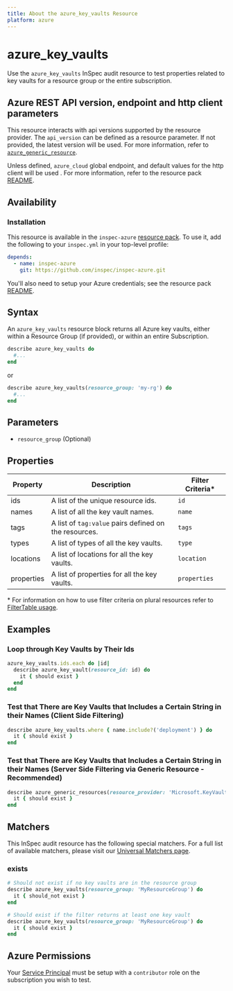 ```yaml
---
title: About the azure_key_vaults Resource
platform: azure
---
```


# azure_key_vaults

Use the `azure_key_vaults` InSpec audit resource to test properties related to key vaults for a resource group or the entire subscription.

## Azure REST API version, endpoint and http client parameters

This resource interacts with api versions supported by the resource provider.
The `api_version` can be defined as a resource parameter.
If not provided, the latest version will be used.
For more information, refer to [`azure_generic_resource`](azure_generic_resource.md).

Unless defined, `azure_cloud` global endpoint, and default values for the http client will be used .
For more information, refer to the resource pack [README](../../README.md). 

## Availability

### Installation

This resource is available in the `inspec-azure` [resource pack](/inspec/glossary/#resource-pack). To use it, add the following to your `inspec.yml` in your top-level profile:
```yaml
depends:
  - name: inspec-azure
    git: https://github.com/inspec/inspec-azure.git
```
You'll also need to setup your Azure credentials; see the resource pack [README](../../README.md).

## Syntax

An `azure_key_vaults` resource block returns all Azure key vaults, either within a Resource Group (if provided), or within an entire Subscription.
```ruby
describe azure_key_vaults do
  #...
end
```
or
```ruby
describe azure_key_vaults(resource_group: 'my-rg') do
  #...
end
```
## Parameters

- `resource_group` (Optional)

## Properties

|Property       | Description                                                                          | Filter Criteria<superscript>*</superscript> |
|---------------|--------------------------------------------------------------------------------------|-----------------|
| ids           | A list of the unique resource ids.                                                   | `id`            |
| names         | A list of all the key vault names.                                                   | `name`          |
| tags          | A list of `tag:value` pairs defined on the resources.                                | `tags`          |
| types         | A list of types of all the key vaults.                                               | `type`          |
| locations     | A list of locations for all the key vaults.                                          | `location`      |
| properties    | A list of properties for all the key vaults.                                         | `properties`    |

<superscript>*</superscript> For information on how to use filter criteria on plural resources refer to [FilterTable usage](https://github.com/inspec/inspec/blob/master/docs/dev/filtertable-usage.md#a-where-method-you-can-call-with-hash-params-with-loose-matching).
  
## Examples

### Loop through Key Vaults by Their Ids  
```ruby
azure_key_vaults.ids.each do |id|
  describe azure_key_vault(resource_id: id) do
    it { should exist }
  end
end  
```     
### Test that There are Key Vaults that Includes a Certain String in their Names (Client Side Filtering)   
```ruby
describe azure_key_vaults.where { name.include?('deployment') } do
  it { should exist }
end
```    
### Test that There are Key Vaults that Includes a Certain String in their Names (Server Side Filtering via Generic Resource - Recommended)   
```ruby
describe azure_generic_resources(resource_provider: 'Microsoft.KeyVault/vaults', substring_of_name: 'deployment') do
  it { should exist }
end
```
## Matchers

This InSpec audit resource has the following special matchers. For a full list of available matchers, please visit our [Universal Matchers page](https://www.inspec.io/docs/reference/matchers/).

### exists
```ruby
# Should not exist if no key vaults are in the resource group
describe azure_key_vaults(resource_group: 'MyResourceGroup') do
  it { should_not exist }
end

# Should exist if the filter returns at least one key vault
describe azure_key_vaults(resource_group: 'MyResourceGroup') do
  it { should exist }
end
```
## Azure Permissions

Your [Service Principal](https://docs.microsoft.com/en-us/azure/azure-resource-manager/resource-group-create-service-principal-portal) must be setup with a `contributor` role on the subscription you wish to test.
